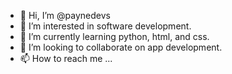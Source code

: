 - 👋 Hi, I’m @paynedevs
- 👀 I’m interested in software development.
- 🌱 I’m currently learning python, html, and css. 
- 💞️ I’m looking to collaborate on app development. 
- 📫 How to reach me ...

<!---
paynedevs/paynedevs is a ✨ special ✨ repository because its `README.md` (this file) appears on your GitHub profile.
You can click the Preview link to take a look at your changes.
--->
